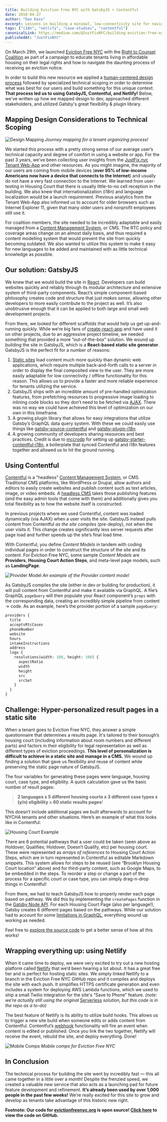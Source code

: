 ```yaml
---
title: Building Eviction Free NYC with GatsbyJS + Contentful
date: 2018-04-27
author: "Dan Kass"
excerpt: Lessons in building a minimal, low-connectivity site for navigating a daunting legal process.
tags: ["i18n", "netlify", "case-studies", "contentful"]
canonicalLink: https://medium.com/@JustFixNYC/building-eviction-free-nyc-with-gatsbyjs-contentful-a0308bfcb866
publishedAt: "JustFixNYC"
---
```


On March 29th, we launched [Eviction Free NYC](http://www.evictionfreenyc.org/) with the [Right to Counsel Coalition](https://www.righttocounselnyc.org/) as part of a campaign to educate tenants living in affordable housing on their legal rights and how to navigate the daunting process of receiving an eviction notice.

In order to build this new resource we applied a [human-centered design process](https://medium.com/@JustFixNYC/co-designing-eviction-free-nyc-b54570c69153) followed by specialized technical scoping in order to determine what was best for our users and build something for this unique context. **That process led us to using GatsbyJS, Contentful, and Netlify!** Below, we've written up how we mapped design to dev, approached different stakeholders, and utilized Gatsby's great flexibility & plugin library.

## **Mapping Design Considerations to Technical Scoping**

![Design Mapping](design-mapping.jpeg) _Journey mapping for a tenant organizing process!_

We started this process with a pretty strong sense of our average user’s technical capacity and degree of comfort in using a website or app. For the past 3 years, we’ve been collecting user insights from the [JustFix.nyc Tenant Web-App](https://www.justfix.nyc/) and other resources. As you might imagine, the majority of our users are coming from mobile devices (**over 95% of low-income Americans now have a device that connects to the Internet**) and usually do not have a very fast connection to the Internet. We learned from user-testing in Housing Court that there is usually little-to-no cell reception in the building. We also knew that internationalization (i18n) and language localization would be a launch requirement. Previous analytics from the Tenant Web-App also informed us to account for older browsers such as Internet Explorer 11, given that many older users and nonprofit employees still use it.

For coalition members, the site needed to be incredibly adaptable and easily managed from a [Content Management System](https://en.wikipedia.org/wiki/Content_management_system), or CMS. The RTC policy and coverage areas change on an almost daily basis, and thus required a content modelling system that would prevent the site from quickly becoming outdated. We also wanted to utilize this system to make it easy for new languages to be added and maintained with as little technical knowledge as possible.

## **Our solution: GatsbyJS**

We knew that we would build the site in [React](https://reactjs.org/). Developers can build websites quickly and reliably through its modular architecture and extensive system of third-party components. React’s simple component-based philosophy creates code and structure that just _makes sense_, allowing other developers to more easily contribute to the project as well. It’s also unobtrusive enough that it can be applied to both large and small web development projects.

From there, we looked for different scaffolds that would help us get up-and-running quickly. While we’re big fans of [create-react-app](https://github.com/facebook/create-react-app) and have used it on other projects, due to an aggressive project timeline, we needed something that provided a more “out-of-the-box” solution. We wound up building the site in GatsbyJS, which is a **React-based static site generator**. GatsbyJS is the perfect fit for a number of reasons:

1. [Static sites](https://en.wikipedia.org/wiki/Static_web_page) load content much more quickly than dynamic web applications, which require multiple back-and-forth calls to a server in order to display the final composited view to the user. They are more easily adaptable for low connectivity / offline functionality for this reason. This allows us to provide a faster and more reliable experience for tenants utilizing the service.
2. GatsbyJS ships with an incredible amount of pre-handled optimization features, from prefetching resources to progressive image loading to inlining code blocks so they don’t need to be fetched via [AJAX](<https://en.wikipedia.org/wiki/Ajax_(programming)>). There was no way we could have achieved this level of optimization on our own in this timeframe.
3. A growing plugin library that allows for easy integrations that utilize Gatsby’s GraphQL data query system. With these we could easily use things like [gatsby-source-contentful](/packages/gatsby-source-contentful/?=conten) and [gatsby-plugin-i18n](https://github.com/angeloocana/gatsby-plugin-i18n).
4. A growing community of developers sharing resources and best practices. Credit is due to [mccrodp](https://github.com/mccrodp) for setting up [gatsby-starter-contentful-i18n](https://github.com/mccrodp/gatsby-starter-contentful-i18n), a boilerplate that synced Contentful and i18n features together and allowed us to hit the ground running.

## **Using Contentful**

[Contentful](https://www.contentful.com/) is a “headless” [Content Management System](https://en.wikipedia.org/wiki/Content_management_system), or CMS. Traditional CMS platforms, like WordPress or Drupal, allow authors and editors to easily create websites and publish content such as text articles, image, or video embeds. A [headless CMS](/docs/headless-cms/) takes those publishing features (and the easy admin tools that come with them) and additionally gives you total flexibility as to how the website itself is constructed.

In previous projects where we used Contentful, content was loaded dynamically (via AJAX) when a user visits the site. GatsbyJS instead pulls content from Contentful _as the site compiles_ (pre-deploy), not when the user visits it. This change creates significantly less server requests after page load and further speeds up the site’s final load time.

With Contentful, you define _Content Models_ in tandem with coding individual pages in order to construct the structure of the site and its content. For Eviction Free NYC, some sample _Content Models_ are **Providers**, **Housing Court Action Steps**, and meta-level page models, such as **LandingPage**.

![Provider Model](provider-example.png) _An example of the Provider content model_

As GatsbyJS compiles the site (either in dev or building for production), it will pull content from Contentful and make it available via GraphQL. A file’s GraphQL `pageQuery` will then populate your React component’s `props` with the corresponding data, creating an incredibly simple pipeline from content → code. As an example, here’s the provider portion of a sample `pageQuery`:

```graphql
providers {
  title
  acceptsRtcCases
  phoneNumber
  website
  hours
  intakeInstructions
  address
  logo {
    resolutions(width: 100, height: 100) {
      aspectRatio
      width
      height
      src
      srcSet
    }
  }
}
```

## **Challenge: Hyper-personalized result pages in a static site**

When a tenant goes to Eviction Free NYC, they answer a simple questionnaire that determines a results page. It's tailored to their borough’s housing court (including information about room numbers and different parts) and factors in their eligibility for legal representation as well as different types of eviction proceedings. **This level of personalization is difficult to achieve in a static site and manage in a CMS.** We wound up finding a solution that gave us flexibility and reuse of content while preserving the static page nature of GatsbyJS.

The four variables for generating these pages were language, housing court, case type, and eligibility. A quick calculation gave us the basic number of result pages:

> **2 languages x 5 different housing courts x 3 different case types x (y/n) eligibility = 60 static results pages**!

This doesn’t include additional pages we built afterwards to account for NYCHA tenants and other situations. Here’s an example of what this looks like in Contentful:

![Housing Court Example](housing-court-example.png)

There are 6 potential pathways that a user could be taken (seen above as Holdover, Qualifies; Holdover, Doesn’t Qualify, etc) per housing court. These were represented as _arrays of references_ to Housing Court Action Steps, which are in turn represented in Contentful as editable Markdown snippets. This system allows for steps to be reused (see “Brooklyn Housing Court location” above) and for third-party content, such as Google Maps, to be embedded in the steps. To reorder a step or change a part of the process for a specific court or case type, you can simply drag-n-drop things in Contentful!

From there, we had to teach GatsbyJS how to properly render each page based on pathway. We did this by implementing the `createPages` function in the [Gatsby Node API](/docs/node-apis/). For each Housing Court Page (also per language!), Gatsby creates 6 different pages based on the pathways. While our solution had to account for some [limitations in GraphQL](https://github.com/facebook/graphql/issues/414), everything wound up working as needed.

Feel free to [explore the source code](https://github.com/JustFixNYC/eviction-free-nyc) to get a better sense of how all this works!

## **Wrapping everything up: using Netlify**

When it came time to deploy, we were very excited to try out a new hosting platform called [Netlify](https://www.netlify.com/) that we’d been hearing a lot about. It has a great free tier and is perfect for hosting static sites. We simply linked Netlify to a branch in the Eviction Free NYC GitHub repo and it compiles and deploys the site with each push. It simplifies HTTPS certificate generation and even includes a system for deploying AWS Lambda functions, which we used to ship a small Twilio integration for the site's “Save to Phone” feature. _(note: we’re actually still using the original_ [Serverless](https://serverless.com/) _solution, but this code is in the repo as a to-do)_

The best feature of Netlify is its ability to utilize build hooks. This allows us to trigger a new site build when someone edits or adds content from Contentful. Contentful’s [webhook](https://en.wikipedia.org/wiki/Webhook) functionality will fire an event when content is edited or published. Once you link the two together, Netlify will receive the event, rebuild the site, and deploy everything. Done!

![Mobile Comps](mobile-comps.png) _Mobile comps for Eviction Free NYC_

## In Conclusion

The technical process for building the site went by incredibly fast — this all came together in a little over a month! Despite the frenzied speed, we created a valuable new service that also acts as a launching pad for future feature development and refinement. **It’s already been used by over 1,000 people in the past few weeks!** We’re really excited for this site to grow and develop as tenants take advantage of this historic new right.

**Footnote: Our code for [evictionfreenyc.org](http://www.evictionfreenyc.org/) is open source! [Click here](https://github.com/JustFixNYC/eviction-free-nyc) to view the code on GitHub.**
